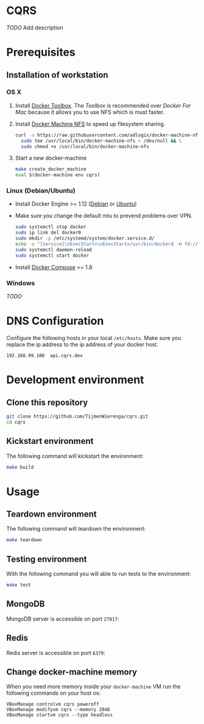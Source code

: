 CQRS
======================

*TODO* Add description

Prerequisites
=============

Installation of workstation
---------------------------

### OS X

1. Install [Docker Toolbox](https://www.docker.com/products/docker-toolbox).
The *Toolbox* is recommended over *Docker For Mac* because it allows you to use NFS which is must faster.

2. Install [Docker Machine NFS](https://github.com/adlogix/docker-machine-nfs) to speed up filesystem sharing.

    ```bash
    curl -s https://raw.githubusercontent.com/adlogix/docker-machine-nfs/master/docker-machine-nfs.sh |
      sudo tee /usr/local/bin/docker-machine-nfs > /dev/null && \
      sudo chmod +x /usr/local/bin/docker-machine-nfs
    ```

3. Start a new docker-machine

    ```bash
    make create_docker_machine
    eval $(docker-machine env cqrs)
    ```

### Linux (Debian/Ubuntu)

* Install Docker Engine >= 1.12 ([Debian](https://docs.docker.com/engine/installation/debian/) or [Ubuntu](https://docs.docker.com/engine/installation/ubuntulinux/))

* Make sure you change the default mtu to prevend problems over VPN.

    ```bash
    sudo systemctl stop docker
    sudo ip link del docker0
    sudo mkdir -p /etc/systemd/system/docker.service.d/
    echo -e "[Service]\nExecStart=\nExecStart=/usr/bin/dockerd -H fd:// --mtu 1024" | sudo tee /etc/systemd/system/docker.service.d/mtu.conf
    sudo systemctl daemon-reload
    sudo systemctl start docker
    ```

* Install [Docker Compose](https://docs.docker.com/compose/install/) >= 1.8

### Windows

*TODO*



DNS Configuration
=================

Configure the following hosts in your local `/etc/hosts`.
Make sure you replace the ip address to the ip address of your docker host.

```
192.168.99.100  api.cqrs.dev
```


Development environment
=======================

Clone this repository
---------------------

```bash
git clone https://github.com/TijmenWierenga/cqrs.git
cd cqrs
```

Kickstart environment
---------------------------------------

The following command will kickstart the environment:

```bash
make build
```


Usage
=====

Teardown environment
-------------------

The following command will teardown the environment:

```bash
make teardown
```

Testing environment
-------------------

With the following command you will able to run tests to the environment:

```bash
make test
```

MongoDB
-----

MongoDB server is accessible on port `27017`:

Redis
-----

Redis server is accessible on port `6379`:


Change docker-machine memory
----------------------------
When you need more memory inside your `docker-machine` VM run the following commands on your host os:

```
VBoxManage controlvm cqrs poweroff
VBoxManage modifyvm cqrs --memory 2048
VBoxManage startvm cqrs --type headless
```
